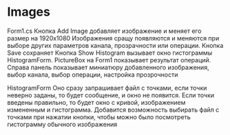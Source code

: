 # Images
 Form1.cs
 Кнопка Add Image добавляет изображение и меняет его размер на 1920х1080
 Изображения сращу появляются и меняются при выборе других параметров канала, прозрачности или операции.
 Кнопка Save сохраняет
Кнопка Show Histogram вызывает окно гистограммы HistogramForm. 
PictureBox на Form1 показывает результат операций.
Справа панель показывает миниатюру добавленного изображения, выбор канала, выбор операции, настройка прозрочности


HistogramForm
Оно сразу запрашивает файл с точками, 
если точки неверно заданы, то будет сообщение, и окно не появится.
Если точки введены правильно, то будет окно с кривой, изображением измененным и гистограмма.
Добавится возможность выбирать файл с точками при нажатии кнопки, чтобы можно было посмотреть гистограмму обычного изображения
